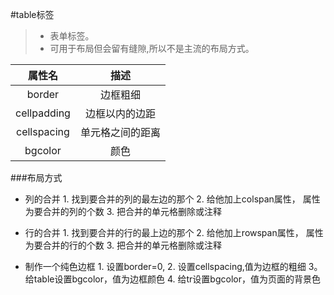 #table标签
>- 表单标签。<br/>
>- 可用于布局但会留有缝隙,所以不是主流的布局方式。


|属性名|描述|
| :---: | :---: |
|border|边框粗细|
|cellpadding|边框以内的边距|
|cellspacing|单元格之间的距离|
|bgcolor|颜色|

###布局方式
- 列的合并
			1. 找到要合并的列的最左边的那个
			2. 给他加上colspan属性， 属性为要合并的列的个数
			3. 把合并的单元格删除或注释
			
- 行的合并
			1. 找到要合并的行的最上边的那个
			2. 给他加上rowspan属性， 属性为要合并的行的个数
			3. 把合并的单元格删除或注释
			
- 制作一个纯色边框
			1. 设置border=0,
			2. 设置cellspacing,值为边框的粗细
			3。 给table设置bgcolor，值为边框颜色
			4. 给tr设置bgcolor，值为页面的背景色
			